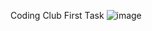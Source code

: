 Coding Club
First Task
![image](https://user-images.githubusercontent.com/128781613/228310848-0336a173-c982-42fd-8d66-275820aca23d.png)
